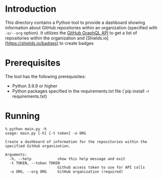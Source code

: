 # Introduction
This directory contains a Python tool to provide a dashboard showing information about GitHub repositories within an organization (specified with `-o/--org` option).  It utilizes the [GitHub GraphQL API](https://docs.github.com/en/graphql) to get a list of repositories within the organization and [Shields.io][https://shields.io/badges] to create badges

# Prerequisites
The tool has the following prerequisites:
- Python 3.9.9 or higher
- Python packages specified in the requirements.txt file (`pip install -r requirements.txt)

# Running
```
% python main.py -h
usage: main.py [-h] [-t token] -o ORG

Create a dashboard of information for the repositories within the specified GitHub organization.

Arguments:
  -h, --help            show this help message and exit
  -t TOKEN, --token TOKEN
                        Github access token to use for API calls
  -o ORG, --org ORG     GitHub organization (required)
```
